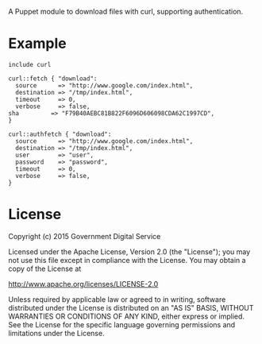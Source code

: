 A Puppet module to download files with curl, supporting authentication.

# Example

	include curl
	
	curl::fetch { "download":
	  source      => "http://www.google.com/index.html",
	  destination => "/tmp/index.html",
	  timeout     => 0,
	  verbose     => false,
    sha         => "F79B40AEBC81B822F6096D606098CDA62C1997CD",
	}
	
	curl::authfetch { "download":
	  source      => "http://www.google.com/index.html",
	  destination => "/tmp/index.html",
	  user        => "user",
	  password    => "password",
	  timeout     => 0,
	  verbose     => false,
	}

# License

Copyright (c) 2015 Government Digital Service

Licensed under the Apache License, Version 2.0 (the "License");
you may not use this file except in compliance with the License.
You may obtain a copy of the License at

   http://www.apache.org/licenses/LICENSE-2.0

Unless required by applicable law or agreed to in writing, software
distributed under the License is distributed on an "AS IS" BASIS,
WITHOUT WARRANTIES OR CONDITIONS OF ANY KIND, either express or implied.
See the License for the specific language governing permissions and
limitations under the License.
